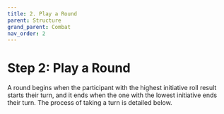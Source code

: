 ```yaml
---
title: 2. Play a Round
parent: Structure
grand_parent: Combat
nav_order: 2
---
```


# Step 2: Play a Round
A round begins when the participant with the highest initiative roll result starts their turn, and it ends when the one with the lowest initiative ends their turn. The process of taking a turn is detailed below.
